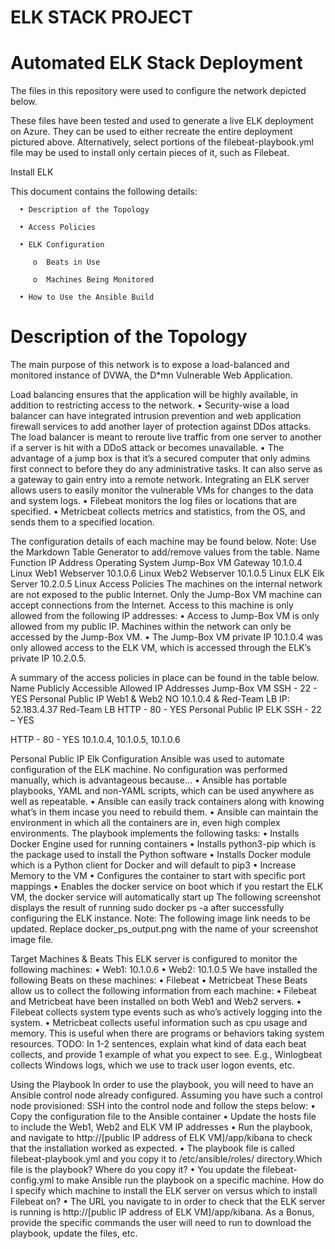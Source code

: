# ELK STACK PROJECT
# Automated ELK Stack Deployment
The files in this repository were used to configure the network depicted below.
 
These files have been tested and used to generate a live ELK deployment on Azure. They can be used to either recreate the entire deployment pictured above. Alternatively, select portions of the filebeat-playbook.yml file may be used to install only certain pieces of it, such as Filebeat.

Install ELK

This document contains the following details:

      •	Description of the Topology
   
      •	Access Policies
   
      •	ELK Configuration 
   
         o	Beats in Use
      
         o	Machines Being Monitored
   
      •	How to Use the Ansible Build

# Description of the Topology

The main purpose of this network is to expose a load-balanced and monitored instance of DVWA, the D*mn Vulnerable Web Application.

Load balancing ensures that the application will be highly available, in addition to restricting access to the network.
•	Security-wise a load balancer can have integrated intrusion prevention and web application firewall services to add another layer of protection against DDos attacks.  The load balancer is meant to reroute live traffic from one server to another if a server is hit with a DDoS attack or becomes unavailable.
•	The advantage of a jump box is that it’s a secured computer that only admins first connect to before they do any administrative tasks.  It can also serve as a gateway to gain entry into a remote network. 
Integrating an ELK server allows users to easily monitor the vulnerable VMs for changes to the data and system logs.
•	Filebeat monitors the log files or locations that are specified.
•	Metricbeat collects metrics and statistics, from the OS, and sends them to a specified location.



The configuration details of each machine may be found below. Note: Use the Markdown Table Generator to add/remove values from the table.
Name	Function	IP Address	Operating System
Jump-Box VM	Gateway	10.1.0.4	Linux
Web1	Webserver	10.1.0.6	Linux
Web2	Webserver	10.1.0.5	Linux
ELK	Elk Server	10.2.0.5	Linux
Access Policies
The machines on the internal network are not exposed to the public Internet.
Only the Jump-Box VM machine can accept connections from the Internet. Access to this machine is only allowed from the following IP addresses:
•	Access to Jump-Box VM is only allowed from my public IP.
Machines within the network can only be accessed by the Jump-Box VM.
•	The Jump-Box VM private IP 10.1.0.4 was only allowed access to the ELK VM, which is accessed through the ELK’s private IP 10.2.0.5.






A summary of the access policies in place can be found in the table below.
Name	Publicly Accessible	Allowed IP Addresses
Jump-Box VM	SSH - 22 - YES	Personal Public IP
Web1 & Web2	NO	10.1.0.4 & Red-Team LB IP: 52.183.4.37
Red-Team LB	HTTP - 80 - YES	Personal Public IP
ELK	SSH - 22 – YES

HTTP - 80 - YES	10.1.0.4, 10.1.0.5, 10.1.0.6

Personal Public IP
Elk Configuration
Ansible was used to automate configuration of the ELK machine. No configuration was performed manually, which is advantageous because...
•	Ansible has portable playbooks, YAML and non-YAML scripts, which can be used anywhere as well as repeatable.
•	Ansible can easily track containers along with knowing what’s in them incase you need to rebuild them.
•	Ansible can maintain the environment in which all the containers are in, even high complex environments.
The playbook implements the following tasks:
•	Installs Docker Engine used for running containers
•	Installs python3-pip which is the package used to install the Python software
•	Installs Docker module which is a Python client for Docker and will default to pip3
•	Increase Memory to the VM
•	Configures the container to start with specific port mappings
•	Enables the docker service on boot which if you restart the ELK VM, the docker service will automatically start up
The following screenshot displays the result of running sudo docker ps -a after successfully configuring the ELK instance.
Note: The following image link needs to be updated. Replace docker_ps_output.png with the name of your screenshot image file.
 
Target Machines & Beats
This ELK server is configured to monitor the following machines:
•	Web1: 10.1.0.6
•	Web2: 10.1.0.5
We have installed the following Beats on these machines:
•	Filebeat
•	Metricbeat
These Beats allow us to collect the following information from each machine:
•	Filebeat and Metricbeat have been installed on both Web1 and Web2 servers.
•	Filebeat collects system type events such as who’s actively logging into the system.
•	Metricbeat collects useful information such as cpu usage and memory. This is useful when there are programs or behaviors taking system resources.
TODO: In 1-2 sentences, explain what kind of data each beat collects, and provide 1 example of what you expect to see. E.g., Winlogbeat collects Windows logs, which we use to track user logon events, etc.




Using the Playbook
In order to use the playbook, you will need to have an Ansible control node already configured. Assuming you have such a control node provisioned:
SSH into the control node and follow the steps below:
•	Copy the configuration file to the Ansible container
•	Update the hosts file to include the Web1, Web2 and ELK VM IP addresses
•	Run the playbook, and navigate to http://[public IP address of ELK VM]/app/kibana to check that the installation worked as expected.
•	The playbook file is called filebeat-playbook.yml and you copy it to /etc/ansible/roles/ directory.Which file is the playbook? Where do you copy it?
•	You update the filebeat-config.yml to make Ansible run the playbook on a specific machine. How do I specify which machine to install the ELK server on versus which to install Filebeat on?
•	The URL you navigate to in order to check that the ELK server is running is http://[public IP address of ELK VM]/app/kibana.
As a Bonus, provide the specific commands the user will need to run to download the playbook, update the files, etc.
